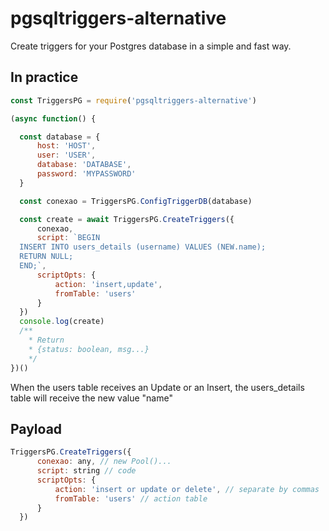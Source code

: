 # pgsqltriggers-alternative
Create triggers for your Postgres database in a simple and fast way.

## In practice

```javascript
const TriggersPG = require('pgsqltriggers-alternative')

(async function() {

  const database = {
      host: 'HOST',
      user: 'USER',
      database: 'DATABASE',
      password: 'MYPASSWORD'
  }

  const conexao = TriggersPG.ConfigTriggerDB(database)

  const create = await TriggersPG.CreateTriggers({
      conexao,
      script: `BEGIN
  INSERT INTO users_details (username) VALUES (NEW.name);
  RETURN NULL;
  END;`,
      scriptOpts: {
          action: 'insert,update',
          fromTable: 'users'
      }
  })
  console.log(create) 
  /**
    * Return
    * {status: boolean, msg...}
    */
})()

```

When the users table receives an Update or an Insert, the users_details table will receive the new value "name"

## Payload


```javascript
TriggersPG.CreateTriggers({
      conexao: any, // new Pool()...
      script: string // code
      scriptOpts: {
          action: 'insert or update or delete', // separate by commas
          fromTable: 'users' // action table
      }
  })
```

